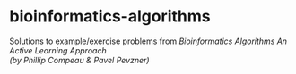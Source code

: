 # bioinformatics-algorithms
Solutions to example/exercise problems from _Bioinformatics Algorithms An Active Learning Approach  
(by Phillip Compeau &amp; Pavel Pevzner)_
